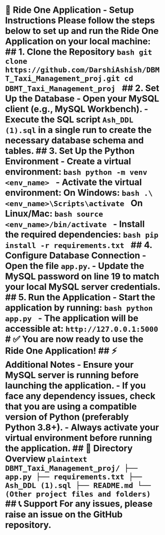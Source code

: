 # 🚖 Ride One Application - Setup Instructions Please follow the steps below to set up and run the Ride One Application on your local machine: ## 1. Clone the Repository ```bash git clone https://github.com/DarshiAshish/DBMT_Taxi_Management_proj.git cd DBMT_Taxi_Management_proj ``` ## 2. Set Up the Database - Open your MySQL client (e.g., MySQL Workbench). - Execute the SQL script **`Ash_DDL (1).sql`** in a single run to create the necessary database schema and tables. ## 3. Set Up the Python Environment - Create a virtual environment: ```bash python -m venv <env_name> ``` - Activate the virtual environment: On **Windows**: ```bash .\<env_name>\Scripts\activate ``` On **Linux/Mac**: ```bash source <env_name>/bin/activate ``` - Install the required dependencies: ```bash pip install -r requirements.txt ``` ## 4. Configure Database Connection - Open the file `app.py`. - Update the **MySQL password** on **line 19** to match your local MySQL server credentials. ## 5. Run the Application - Start the application by running: ```bash python app.py ``` - The application will be accessible at: `http://127.0.0.1:5000` # ✅ You are now ready to use the Ride One Application! ## ⚡ Additional Notes - Ensure your MySQL server is running before launching the application. - If you face any dependency issues, check that you are using a compatible version of Python (preferably Python 3.8+). - Always activate your virtual environment before running the application. ## 📂 Directory Overview ```plaintext DBMT_Taxi_Management_proj/ ├── app.py ├── requirements.txt ├── Ash_DDL (1).sql ├── README.md └── (Other project files and folders) ``` ## 📞 Support For any issues, please raise an issue on the GitHub repository.
